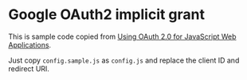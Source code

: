 # Google OAuth2 implicit grant

This is sample code copied from [Using OAuth 2.0 for JavaScript Web Applications](https://developers.google.com/youtube/v3/guides/auth/client-side-web-apps).

Just copy `config.sample.js` as `config.js` and replace the client ID and redirect URI.
